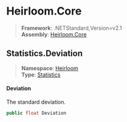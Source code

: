 # Heirloom.Core

> **Framework**: .NETStandard,Version=v2.1  
> **Assembly**: [Heirloom.Core][0]  

## Statistics.Deviation

> **Namespace**: [Heirloom][0]  
> **Type**: [Statistics][1]  

#### Deviation

The standard deviation.

```cs
public float Deviation
```

[0]: ../../../Heirloom.Core.md
[1]: ../Statistics.md
